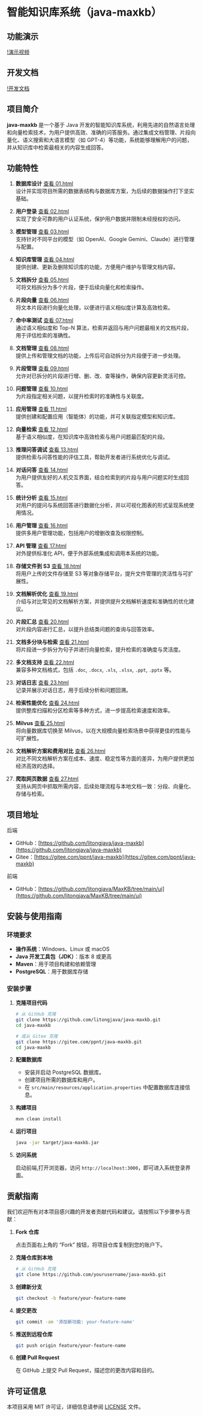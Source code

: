 # 智能知识库系统（java-maxkb）

## 功能演示

[!演示视频](https://www.bilibili.com/video/BV1yJU8YHEgg/?vd_source=69e3cff470444b21e8c322dddec00def)

## 开发文档

[!开发文档](https://www.tio-boot.com/zh/58_knowlege_base/01.html)

## 项目简介

**java-maxkb** 是一个基于 Java 开发的智能知识库系统，利用先进的自然语言处理和向量检索技术，为用户提供高效、准确的问答服务。通过集成文档管理、片段向量化、语义搜索和大语言模型（如 GPT-4）等功能，系统能够理解用户的问题，并从知识库中检索最相关的内容生成回答。

## 功能特性

1. **数据库设计** [查看 01.html](https://www.tio-boot.com/zh/58_knowlege_base/01.html)  
   设计并实现项目所需的数据表结构与数据库方案，为后续的数据操作打下坚实基础。

2. **用户登录** [查看 02.html](https://www.tio-boot.com/zh/58_knowlege_base/02.html)  
   实现了安全可靠的用户认证系统，保护用户数据并限制未经授权的访问。

3. **模型管理** [查看 03.html](https://www.tio-boot.com/zh/58_knowlege_base/03.html)  
   支持针对不同平台的模型（如 OpenAI、Google Gemini、Claude）进行管理与配置。

4. **知识库管理** [查看 04.html](https://www.tio-boot.com/zh/58_knowlege_base/04.html)  
   提供创建、更新及删除知识库的功能，方便用户维护与管理文档内容。

5. **文档拆分** [查看 05.html](https://www.tio-boot.com/zh/58_knowlege_base/05.html)  
   可将文档拆分为多个片段，便于后续向量化和检索操作。

6. **片段向量** [查看 06.html](https://www.tio-boot.com/zh/58_knowlege_base/06.html)  
   将文本片段进行向量化处理，以便进行语义相似度计算及高效检索。

7. **命中率测试** [查看 07.html](https://www.tio-boot.com/zh/58_knowlege_base/07.html)  
   通过语义相似度和 Top-N 算法，检索并返回与用户问题最相关的文档片段，用于评估检索的准确性。

8. **文档管理** [查看 08.html](https://www.tio-boot.com/zh/58_knowlege_base/08.html)  
   提供上传和管理文档的功能，上传后可自动拆分为片段便于进一步处理。

9. **片段管理** [查看 09.html](https://www.tio-boot.com/zh/58_knowlege_base/09.html)  
   允许对已拆分的片段进行增、删、改、查等操作，确保内容更新灵活可控。

10. **问题管理** [查看 10.html](https://www.tio-boot.com/zh/58_knowlege_base/10.html)  
    为片段指定相关问题，以提升检索时的准确性与关联度。

11. **应用管理** [查看 11.html](https://www.tio-boot.com/zh/58_knowlege_base/11.html)  
    提供创建和配置应用（智能体）的功能，并可关联指定模型和知识库。

12. **向量检索** [查看 12.html](https://www.tio-boot.com/zh/58_knowlege_base/12.html)  
    基于语义相似度，在知识库中高效检索与用户问题最匹配的片段。

13. **推理问答调试** [查看 13.html](https://www.tio-boot.com/zh/58_knowlege_base/13.html)  
    提供检索与问答性能的评估工具，帮助开发者进行系统优化与调试。

14. **对话问答** [查看 14.html](https://www.tio-boot.com/zh/58_knowlege_base/14.html)  
    为用户提供友好的人机交互界面，结合检索到的片段与用户问题实时生成回答。

15. **统计分析** [查看 15.html](https://www.tio-boot.com/zh/58_knowlege_base/15.html)  
    对用户的提问与系统回答进行数据化分析，并以可视化图表的形式呈现系统使用情况。

16. **用户管理** [查看 16.html](https://www.tio-boot.com/zh/58_knowlege_base/16.html)  
    提供多用户管理功能，包括用户的增删改查及权限控制。

17. **API 管理** [查看 17.html](https://www.tio-boot.com/zh/58_knowlege_base/17.html)  
    对外提供标准化 API，便于外部系统集成和调用本系统的功能。

18. **存储文件到 S3** [查看 18.html](https://www.tio-boot.com/zh/58_knowlege_base/18.html)  
    将用户上传的文件存储至 S3 等对象存储平台，提升文件管理的灵活性与可扩展性。

19. **文档解析优化** [查看 19.html](https://www.tio-boot.com/zh/58_knowlege_base/19.html)  
    介绍与对比常见的文档解析方案，并提供提升文档解析速度和准确性的优化建议。

20. **片段汇总** [查看 20.html](https://www.tio-boot.com/zh/58_knowlege_base/20.html)  
    对片段内容进行汇总，以提升总结类问题的查询与回答效率。

21. **文档多分块与检索** [查看 21.html](https://www.tio-boot.com/zh/58_knowlege_base/21.html)  
    将片段进一步拆分为句子并进行向量检索，提升检索的准确度与灵活度。

22. **多文档支持** [查看 22.html](https://www.tio-boot.com/zh/58_knowlege_base/22.html)  
    兼容多种文档格式，包括 `.doc`, `.docx`, `.xls`, `.xlsx`, `.ppt`, `.pptx` 等。

23. **对话日志** [查看 23.html](https://www.tio-boot.com/zh/58_knowlege_base/23.html)  
    记录并展示对话日志，用于后续分析和问题回溯。

24. **检索性能优化** [查看 24.html](https://www.tio-boot.com/zh/58_knowlege_base/24.html)  
    提供整库扫描和分区检索等多种方式，进一步提高检索速度和效率。

25. **Milvus** [查看 25.html](https://www.tio-boot.com/zh/58_knowlege_base/25.html)  
    将向量数据库切换至 Milvus，以在大规模向量检索场景中获得更佳的性能与可扩展性。

26. **文档解析方案和费用对比** [查看 26.html](https://www.tio-boot.com/zh/58_knowlege_base/26.html)  
    对比不同文档解析方案在成本、速度、稳定性等方面的差异，为用户提供更加经济高效的选择。

27. **爬取网页数据** [查看 27.html](https://www.tio-boot.com/zh/58_knowlege_base/27.html)  
    支持从网页中抓取所需内容，后续处理流程与本地文档一致：分段、向量化、存储与检索。

## 项目地址

后端
- GitHub：[https://github.com/litongjava/java-maxkb](https://github.com/litongjava/java-maxkb)
- Gitee：[https://gitee.com/ppnt/java-maxkb](https://gitee.com/ppnt/java-maxkb)

前端
- GitHub：[https://github.com/litongjava/MaxKB/tree/main/ui](https://github.com/litongjava/MaxKB/tree/main/ui)


## 安装与使用指南

### 环境要求

- **操作系统**：Windows、Linux 或 macOS
- **Java 开发工具包（JDK）**：版本 8 或更高
- **Maven**：用于项目构建和依赖管理
- **PostgreSQL**：用于数据库存储

### 安装步骤

1. **克隆项目代码**

   ```bash
   # 从 GitHub 克隆
   git clone https://github.com/litongjava/java-maxkb.git
   cd java-maxkb

   # 或从 Gitee 克隆
   git clone https://gitee.com/ppnt/java-maxkb.git
   cd java-maxkb
   ```

2. **配置数据库**

   - 安装并启动 PostgreSQL 数据库。
   - 创建项目所需的数据库和用户。
   - 在 `src/main/resources/application.properties` 中配置数据库连接信息。

3. **构建项目**

   ```bash
   mvn clean install
   ```

4. **运行项目**

   ```bash
   java -jar target/java-maxkb.jar
   ```

5. **访问系统**

   启动前端,打开浏览器，访问 `http://localhost:3000`，即可进入系统登录界面。

## 贡献指南

我们欢迎所有对本项目感兴趣的开发者贡献代码和建议。请按照以下步骤参与贡献：

1. **Fork 仓库**

   点击页面右上角的 “Fork” 按钮，将项目仓库复制到您的账户下。

2. **克隆仓库到本地**

   ```bash
   # 从 GitHub 克隆
   git clone https://github.com/yourusername/java-maxkb.git
   ```

3. **创建新分支**

   ```bash
   git checkout -b feature/your-feature-name
   ```

4. **提交更改**

   ```bash
   git commit -am '添加新功能: your-feature-name'
   ```

5. **推送到远程仓库**

   ```bash
   git push origin feature/your-feature-name
   ```

6. **创建 Pull Request**

   在 GitHub 上提交 Pull Request，描述您的更改内容和目的。

## 许可证信息

本项目采用 MIT 许可证，详细信息请参阅 [LICENSE](LICENSE) 文件。